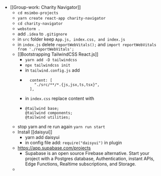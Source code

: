 - [[Group-work: Charity Navigator]]
	- `cd msimbo-projects`
	- `yarn create react-app charity-navigator`
	- `cd charity-navigator`
	- `webstorm .`
	- add `.idea` to `.gitignore`
	- in `src` folder keep `App.js, index.css, and index.js`
	- in `index.js` delete `reportWebVitals();` and `import reportWebVitals from './reportWebVitals';`
	- [[Bootstrapping TailwindCSS React.js]]
		- `yarn add -D tailwindcss`
		- `npx tailwindcss init`
		- in `tailwind.config.js` add
		- ```
		    content: [
		      "./src/**/*.{js,jsx,ts,tsx}",
		    ],
		  ```
		- in `index.css` replace content with
		- ```
		  @tailwind base;
		  @tailwind components;
		  @tailwind utilities;
		  ```
	- stop yarn and re run again `yarn run start`
	- Install [[daisyui]]
		- yarn add daisyui
		- in config file add: `require("daisyui")` in plugin
	- https://app.supabase.com/projects
		- Supabase is an open source Firebase alternative. Start your project with a Postgres database, Authentication, instant APIs, Edge Functions, Realtime subscriptions, and Storage.
	-